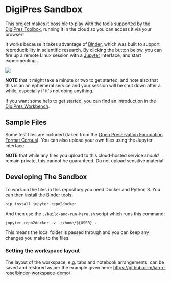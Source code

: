 DigiPres Sandbox
=================

This project makes it possible to play with the tools supported by the [DigiPres Toolbox](https://github.com/digipres/toolbox), running it in the cloud so you can access it via your browser!

It works because it takes advantage of [Binder](https://jupyter.org/binder), which was built to support reproducibility in scientific research.  By clicking the button below, you can fire up a remote Linux session with a [Jupyter](https://jupyter.org/) interface, and start experimenting...

<a href="https://mybinder.org/v2/gh/digipres/sandbox/master" rel="nofollow" target="_blank"><img src="https://mybinder.org/badge_logo.svg" style="max-width: 100%;"></a>

**NOTE** that it might take a minute or two to get started, and note also that this is an an ephemeral service and your session will be shut down after a while, especially if it's not doing anything.

If you want some help to get started, you can find an introduction in the [DigiPres Workbench](https://github.com/digipres/workbench).

## Sample Files

Some test files are included (taken from the [Open Preservation Foundation Format Corpus](https://github.com/openpreserve/format-corpus)). You can also upload your own files using the Jupyter interface.

**NOTE** that while any files you upload to this cloud-hosted service _should_ remain private, this cannot be guaranteed. Do not upload sensitive material!

## Developing The Sandbox

To work on the files in this repository you need Docker and Python 3. You can then install the Binder tools:

```
pip install jupyter-repo2docker
```

And then use the `./build-and-run-here.sh` script which runs this command:

```
jupyter-repo2docker -v .:/home/${USER} .
```

This means the local folder is passed through and you can keep any changes you make to the files.


### Setting the workspace layout

The layout of the workspace, e.g. tabs and notebook arrangements, can be saved and restored as per the example given here: https://github.com/ian-r-rose/binder-workspace-demo/
